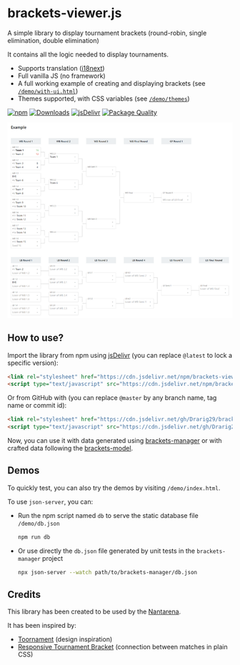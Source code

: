 # brackets-viewer.js

A simple library to display tournament brackets (round-robin, single elimination, double elimination)

It contains all the logic needed to display tournaments.

- Supports translation ([i18next](https://www.i18next.com/))
- Full vanilla JS (no framework)
- A full working example of creating and displaying brackets (see [`/demo/with-ui.html`](demo/with-ui.html))
- Themes supported, with CSS variables (see [`/demo/themes`](/demo/themes))

[![npm](https://img.shields.io/npm/v/brackets-viewer.svg)](https://www.npmjs.com/package/brackets-viewer)
[![Downloads](https://img.shields.io/npm/dt/brackets-viewer.svg)](https://www.npmjs.com/package/brackets-viewer)
[![jsDelivr](https://data.jsdelivr.com/v1/package/npm/brackets-viewer/badge?style=rounded)](https://www.jsdelivr.com/package/npm/brackets-viewer)
[![Package Quality](https://packagequality.com/shield/brackets-viewer.svg)](https://packagequality.com/#?package=brackets-viewer)

![Screenshot](screenshot.png)

## How to use?

Import the library from npm using [jsDelivr](https://www.jsdelivr.com/) (you can replace `@latest` to lock a specific version):

```html
<link rel="stylesheet" href="https://cdn.jsdelivr.net/npm/brackets-viewer@latest/dist/brackets-viewer.min.css" />
<script type="text/javascript" src="https://cdn.jsdelivr.net/npm/brackets-viewer@latest/dist/brackets-viewer.min.js"></script>
```

Or from GitHub with (you can replace `@master` by any branch name, tag name or commit id):

```html
<link rel="stylesheet" href="https://cdn.jsdelivr.net/gh/Drarig29/brackets-viewer.js@master/dist/brackets-viewer.min.css" />
<script type="text/javascript" src="https://cdn.jsdelivr.net/gh/Drarig29/brackets-viewer.js@master/dist/brackets-viewer.min.js"></script>
```

Now, you can use it with data generated using [brackets-manager](https://github.com/Drarig29/brackets-manager.js) or with crafted data following the [brackets-model](https://github.com/Drarig29/brackets-model).

## Demos

To quickly test, you can also try the demos by visiting `/demo/index.html`.

To use `json-server`, you can:

- Run the npm script named `db` to serve the static database file `/demo/db.json`

  ```bash
  npm run db
  ```

- Or use directly the `db.json` file generated by unit tests in the `brackets-manager` project

  ```bash
  npx json-server --watch path/to/brackets-manager/db.json
  ```

## Credits

This library has been created to be used by the [Nantarena](https://nantarena.net/).

It has been inspired by:

- [Toornament](https://www.toornament.com/en_US/) (design inspiration)
- [Responsive Tournament Bracket](https://codepen.io/jimmyhayek/full/yJkdEB) (connection between matches in plain CSS)
